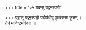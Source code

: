 +++
title = "०५ यदप्सु यद्वनस्पतौ"

+++
यद॒प्सु यद्वन॒स्पतौ॒ यदोष॑धीषु पुरुदंससा कृ॒तम् ।  
तेन॑ माविष्टमश्विना ॥